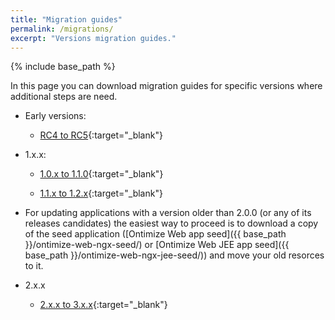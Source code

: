 ```yaml
---
title: "Migration guides"
permalink: /migrations/
excerpt: "Versions migration guides."
---
```

{% include base_path %}

In this page you can download migration guides for specific versions where additional steps are need.

* Early versions:

  * [RC4 to RC5](https://drive.google.com/open?id=0B-0gypyIR7-wRlRCRDNVLTI3cFk){:target="_blank"}

* 1.x.x:

  * [1.0.x to 1.1.0](https://drive.google.com/open?id=0B-0gypyIR7-wWldBZjJtdGFWclE){:target="_blank"}

  * [1.1.x to 1.2.x](https://drive.google.com/open?id=0B-0gypyIR7-wQ1AzWmgxUk8wcWs){:target="_blank"}

* For updating applications with a version older than 2.0.0 (or any of its releases candidates) the easiest way to proceed is to download a copy of the seed application ([Ontimize Web app seed]({{ base_path }}/ontimize-web-ngx-seed/) or [Ontimize Web JEE app seed]({{ base_path }}/ontimize-web-ngx-jee-seed/)) and move your old resorces to it.

* 2.x.x
  * [2.x.x to 3.x.x](https://drive.google.com/file/d/1CIY8lPYzX5SlLuiH6KhrF_mg8I3nVXjp/view?usp=sharing){:target="_blank"}

